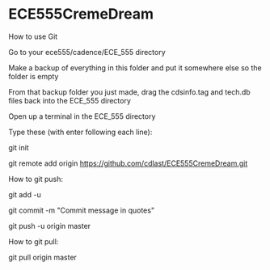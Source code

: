 # ECE555CremeDream
How to use Git

Go to your ece555/cadence/ECE_555 directory

Make a backup of everything in this folder and put it somewhere else so the folder is empty

From that backup folder you just made, drag the cdsinfo.tag and tech.db files back into the ECE_555 directory

Open up a terminal in the ECE_555 directory

Type these (with enter following each line):

git init

git remote add origin https://github.com/cdlast/ECE555CremeDream.git





How to git push:

git add -u

git commit -m "Commit message in quotes"

git push -u origin master







How to git pull:

git pull origin master